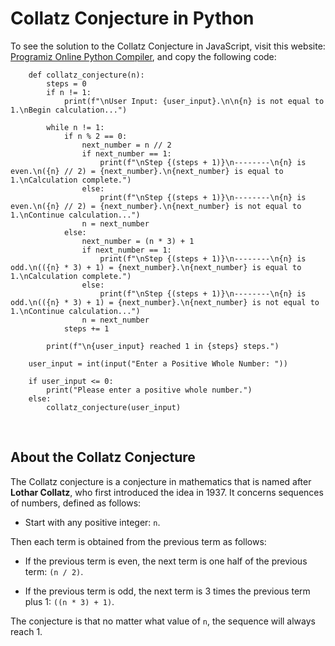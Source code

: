 # **Collatz Conjecture in Python**

To see the solution to the Collatz Conjecture in JavaScript, visit this website: [Programiz Online Python Compiler](https://www.programiz.com/python-programming/online-compiler/), and copy the following code:

```
    def collatz_conjecture(n):
        steps = 0
        if n != 1:
            print(f"\nUser Input: {user_input}.\n\n{n} is not equal to 1.\nBegin calculation...")

        while n != 1:
            if n % 2 == 0:
                next_number = n // 2
                if next_number == 1:
                    print(f"\nStep {(steps + 1)}\n--------\n{n} is even.\n({n} // 2) = {next_number}.\n{next_number} is equal to 1.\nCalculation complete.")
                else:
                    print(f"\nStep {(steps + 1)}\n--------\n{n} is even.\n({n} // 2) = {next_number}.\n{next_number} is not equal to 1.\nContinue calculation...")
                n = next_number
            else:
                next_number = (n * 3) + 1
                if next_number == 1:
                    print(f"\nStep {(steps + 1)}\n--------\n{n} is odd.\n(({n} * 3) + 1) = {next_number}.\n{next_number} is equal to 1.\nCalculation complete.")
                else:
                    print(f"\nStep {(steps + 1)}\n--------\n{n} is odd.\n(({n} * 3) + 1) = {next_number}.\n{next_number} is not equal to 1.\nContinue calculation...")
                n = next_number
            steps += 1

        print(f"\n{user_input} reached 1 in {steps} steps.")

    user_input = int(input("Enter a Positive Whole Number: "))

    if user_input <= 0:
        print("Please enter a positive whole number.")
    else:
        collatz_conjecture(user_input)
```

<br />

## **About the Collatz Conjecture**

The Collatz conjecture is a conjecture in mathematics that is named after **Lothar Collatz**, who first introduced the idea in 1937. It concerns sequences of numbers, defined as follows: 

- Start with any positive integer: `n`.

Then each term is obtained from the previous term as follows: 

- If the previous term is even, the next term is one half of the previous term: `(n / 2)`.

- If the previous term is odd, the next term is 3 times the previous term plus 1: `((n * 3) + 1)`.

The conjecture is that no matter what value of `n`, the sequence will always reach 1.